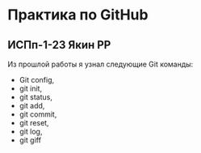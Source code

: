 # Практика по GitHub
## ИСПп-1-23 Якин РР
Из прошлой работы я узнал следующие Git команды: 
* Git config, 
* git init, 
* git status, 
* git add, 
* git commit, 
* git reset, 
* git log, 
* git giff